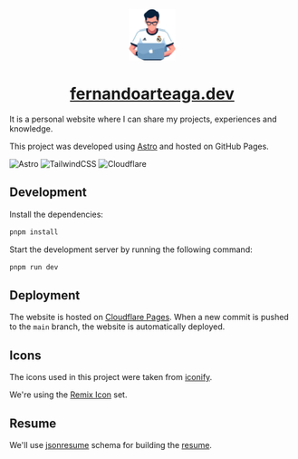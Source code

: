 <div align="center">
    <img src="public/favicon.png" height="90px" width="auto"  alt="Repo logo"/>
    <h1>
        <a href="https://fernandoarteaga.dev" target="_blank">fernandoarteaga.dev</a>
    </h1>
</div>

It is a personal website where I can share my projects, experiences and knowledge.

This project was developed using [Astro](https://astro.build/) and hosted on GitHub Pages.

![Astro](https://img.shields.io/badge/astro-%232C2052.svg?style=for-the-badge&logo=astro&logoColor=white)
![TailwindCSS](https://img.shields.io/badge/tailwindcss-%2338B2AC.svg?style=for-the-badge&logo=tailwind-css&logoColor=white)
![Cloudflare](https://img.shields.io/badge/Cloudflare-F38020?style=for-the-badge&logo=Cloudflare&logoColor=white)

## Development

Install the dependencies:

```bash
pnpm install
```

Start the development server by running the following command:

```bash
pnpm run dev
```

## Deployment

The website is hosted on [Cloudflare Pages](https://dash.cloudflare.com/fbc4b63da22e7f161b27748a5db22c93/pages/view/fernandoarteaga).
When a new commit is pushed to the `main` branch, the website is automatically deployed.

## Icons

The icons used in this project were taken from [iconify](https://icon-sets.iconify.design/).

We're using the [Remix Icon](https://icon-sets.iconify.design/ri/) set.

## Resume

We'll use [jsonresume](https://jsonresume.org/) schema for building the [resume](./resume.json).
